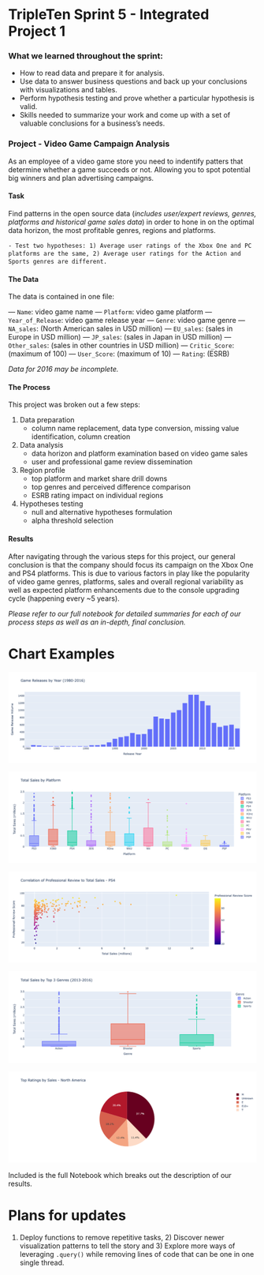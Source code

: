# TripleTen Sprint 5 - Integrated Project 1

### What we learned throughout the sprint:

- How to read data and prepare it for analysis.
- Use data to answer business questions and back up your conclusions with visualizations and tables.
- Perform hypothesis testing and prove whether a particular hypothesis is valid.
- Skills needed to summarize your work and come up with a set of valuable conclusions for a business’s needs.

### Project - Video Game Campaign Analysis

As an employee of a video game store you need to indentify patters that determine whether a game succeeds or not. Allowing you to spot potential big winners and plan advertising campaigns. 

#### Task

Find patterns in the open source data (*includes user/expert reviews, genres, platforms and historical game sales data*) in order to hone in on the optimal data horizon, the most profitable genres, regions and platforms. 

    - Test two hypotheses: 1) Average user ratings of the Xbox One and PC platforms are the same, 2) Average user ratings for the Action and Sports genres are different.

#### The Data

The data is contained in one file:

— `Name`: video game name
— `Platform`: video game platform
— `Year_of_Release`: video game release year
— `Genre`: video game genre
— `NA_sales`: (North American sales in USD million) 
— `EU_sales`: (sales in Europe in USD million) 
— `JP_sales`: (sales in Japan in USD million) 
— `Other_sales`: (sales in other countries in USD million) 
— `Critic_Score`: (maximum of 100) 
— `User_Score`: (maximum of 10) 
— `Rating`: (ESRB)

*Data for 2016 may be incomplete.*

#### The Process

This project was broken out a few steps:

1) Data preparation
    - column name replacement, data type conversion, missing value identification, column creation
2) Data analysis
    - data horizon and platform examination based on video game sales
    - user and professional game review dissemination 
3) Region profile
    - top platform and market share drill downs
    - top genres and perceived difference comparison
    - ESRB rating impact on individual regions
4) Hypotheses testing
    - null and alternative hypotheses formulation
    - alpha threshold selection

#### Results

After navigating through the various steps for this project, our general conclusion is that the company should focus its campaign on the Xbox One and PS4 platforms. This is due to various factors in play like the popularity of video game genres, platforms, sales and overall regional variability as well as expected platform enhancements due to the console upgrading cycle (happening every ~5 years).

*Please refer to our full notebook for detailed summaries for each of our process steps as well as an in-depth, final conclusion.*

# Chart Examples

![Alt text](newplot.png)

![Alt text](newplot2.png)

![Alt text](newplot3.png)

![Alt text](newplot4.png)

![Alt text](newplot5.png)

Included is the full Notebook which breaks out the description of our results.

# Plans for updates

1) Deploy functions to remove repetitive tasks, 2) Discover newer visualization patterns to tell the story and 3) Explore more ways of leveraging `.query()` while removing lines of code that can be one in one single thread.
    
